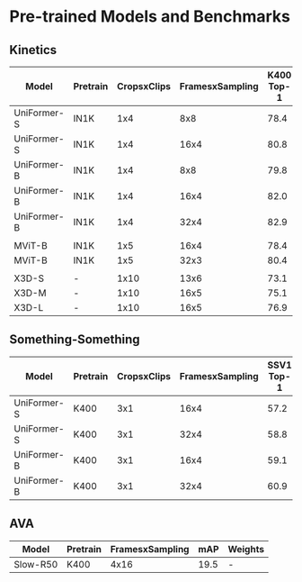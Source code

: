 # Pre-trained Models and Benchmarks

## Kinetics

Model | Pretrain | CropsxClips | FramesxSampling | K400 Top-1 | K600 Top-1 | Params | GFLOPs | Weights
--- | --- | --- | --- | --- | --- | --- | --- | ---
UniFormer-S | IN1K | 1x4 | 8x8 | 78.4 | - | - | 70 | [k400][uniformers8k400]
UniFormer-S | IN1K | 1x4 | 16x4 | 80.8 | 82.8 | - | 167 | [k400][uniformers16k400]/[k600][uniformers16k600]
UniFormer-B | IN1K | 1x4 | 8x8 | 79.8 | - | - | 161 | [k400][uniformerb8k400]
UniFormer-B | IN1K | 1x4 | 16x4 | 82.0 | 84.0 | - | 387 | [k400][uniformerb16k400]/[k600][uniformerb16k600]
UniFormer-B | IN1K | 1x4 | 32x4 | 82.9 | 84.5 | - | 1036 | [k400][uniformerb32k400]/[k600][uniformerb32k600]
||
MViT-B | IN1K | 1x5 | 16x4 | 78.4 | - | - | - | -
MViT-B | IN1K | 1x5 | 32x3 | 80.4 | 83.9 | - | - | - 
||
X3D-S | - | 1x10 | 13x6 | 73.1 | - | 4 | 2 | -
X3D-M | - | 1x10 | 16x5 | 75.1 | - | 4 | 5 | -
X3D-L | - | 1x10 | 16x5 | 76.9 | - | 6 | 18 | -


## Something-Something

Model | Pretrain | CropsxClips | FramesxSampling | SSV1 Top-1 | SSV2 Top-1 | Params | GFLOPs | Weights
--- | --- | --- | --- | --- | --- | --- | --- | ---
UniFormer-S | K400 | 3x1 | 16x4 | 57.2 | 67.7 | - | 125 | [ssv1][uniformers16ssv1]/[ssv2][uniformers16ssv2]
UniFormer-S | K400 | 3x1 | 32x4 | 58.8 | 69.0 | - | 329 | [ssv1][uniformers32ssv1]/[ssv2][uniformers32ssv2]
UniFormer-B | K400 | 3x1 | 16x4 | 59.1 | 70.4 | - | 290 | [ssv1][uniformerb16ssv1]/[ssv2][uniformerb16ssv2]
UniFormer-B | K400 | 3x1 | 32x4 | 60.9 | 71.1 | - | 777 | [ssv1][uniformerb32ssv1]/[ssv2][uniformerb32ssv2]

## AVA

Model | Pretrain | FramesxSampling | mAP | Weights
--- | --- | --- | --- | ---
Slow-R50 | K400 | 4x16 | 19.5 | -


[uniformers8k400]: https://drive.google.com/file/d/1-kitVTkWErHXI_x-sLItvK9-sOmb53j6/view?usp=sharing
[uniformers16k400]: https://drive.google.com/file/d/1-jGZIIuTM5IYIpqkNTojhGhfMc7Gu9Kt/view?usp=sharing
[uniformerb8k400]: https://drive.google.com/file/d/1hBxGU-QE8hGRBjSNCymJ7Au06LhluvTv/view?usp=sharing
[uniformerb16k400]: https://drive.google.com/file/d/15ipzFaZdTt-aHv7jcr_h_vgYD2X7D6AD/view?usp=sharing
[uniformerb32k400]: https://drive.google.com/file/d/1gHxx8cr1H0CNvngj1kB9ArgcPfJtqjCV/view?usp=sharing
[uniformers16k600]: https://drive.google.com/file/d/1-dqzjm5RZVspWHQLRD4S1vo4_6jyVltb/view?usp=sharing
[uniformerb16k600]: https://drive.google.com/file/d/1nBQCBCsCflhZ4OGUoGB3pAkc_GDau7vd/view?usp=sharing
[uniformerb32k600]: https://drive.google.com/file/d/1-DwdVf8w8lYj-iFpU40pfEpog9VE5PQB/view?usp=sharing
[uniformers16ssv1]: https://drive.google.com/file/d/1-bdFsmXt2Ztf43lrVgmqS8_VYJ8tub6J/view?usp=sharing
[uniformers32ssv1]: https://drive.google.com/file/d/1-Y5ADssqM2C8o_1jix48fQM788mVGWQ3/view?usp=sharing
[uniformerb16ssv1]: https://drive.google.com/file/d/1uMq4W5lf17vOHUmccNjYLeTMqaWHSh6v/view?usp=sharing
[uniformerb32ssv1]: https://drive.google.com/file/d/18A3FuUUbdQ8ehMQ0D78qTTtm6YmIVWaO/view?usp=sharing
[uniformers16ssv2]: https://drive.google.com/file/d/1-Wq22024HB7tT8kPX6eSMn2GUNMI-_gY/view?usp=sharing
[uniformers32ssv2]: https://drive.google.com/file/d/1-5Q5S-NRmHFkIBygaRYpJLT7aI9cpmky/view?usp=sharing
[uniformerb16ssv2]: https://drive.google.com/file/d/1s78JBpnykyJ7pYEGRDK8BZL9seIRIUlC/view?usp=sharing
[uniformerb32ssv2]: https://drive.google.com/file/d/1-rpMARXnyvyj6YUJkIvVqtna86egpjoS/view?usp=sharing